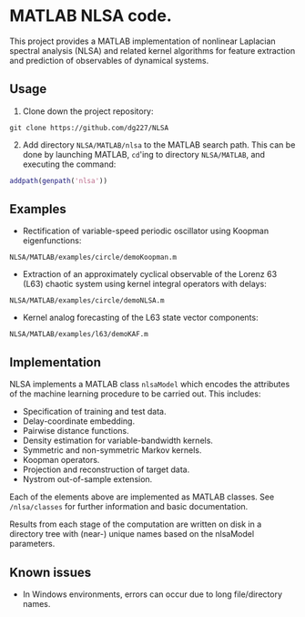# MATLAB NLSA code.

This project provides a MATLAB implementation of nonlinear Laplacian spectral analysis (NLSA) and related kernel algorithms for feature extraction and prediction of observables of dynamical systems. 

## Usage

1. Clone down the project repository:
```shell
git clone https://github.com/dg227/NLSA
```
2. Add directory `NLSA/MATLAB/nlsa` to the MATLAB search path. This can be done by launching MATLAB, `cd`'ing to directory `NLSA/MATLAB`, and executing the command:
```matlab
addpath(genpath('nlsa'))
```

## Examples

- Rectification of variable-speed periodic oscillator using Koopman eigenfunctions: 
```shell
NLSA/MATLAB/examples/circle/demoKoopman.m
```
- Extraction of an approximately cyclical observable of the Lorenz 63 (L63) chaotic system using kernel integral operators with delays:
```shell
NLSA/MATLAB/examples/circle/demoNLSA.m
``` 
- Kernel analog forecasting of the L63 state vector components:
```shell
NLSA/MATLAB/examples/l63/demoKAF.m
```

## Implementation

NLSA implements a MATLAB class ``nlsaModel`` which encodes the attributes of the machine learning procedure to be carried out. This includes:
- Specification of training and test data.
- Delay-coordinate embedding.
- Pairwise distance functions.
- Density estimation for variable-bandwidth kernels.
- Symmetric and non-symmetric Markov kernels.
- Koopman operators.
- Projection and reconstruction of target data.   
- Nystrom out-of-sample extension.

Each of the elements above are implemented as MATLAB classes. See ``/nlsa/classes`` for further information and basic documentation.

Results from each stage of the computation are written on disk in a directory tree with (near-) unique names based on the nlsaModel parameters. 

## Known issues

- In Windows environments, errors can occur due to long file/directory names. 
